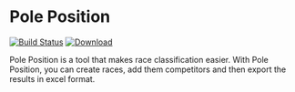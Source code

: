 # Pole Position

[![Build Status](https://travis-ci.org/Timunas/pole-position.svg?branch=master)](https://travis-ci.org/Timunas/pole-position)
[![Download](https://api.bintray.com/packages/timunas/tools/pole-position/images/download.svg)](https://bintray.com/timunas/tools/pole-position/_latestVersion)

Pole Position is a tool that makes race classification easier. With Pole Position,
you can create races, add them competitors and then export the results in excel format.
